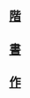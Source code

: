 
## [階](../../Kanji/kanji-dict/階.md)

## [書](../../Kanji/kanji-dict/書.md)

## [作](../../Kanji/kanji-dict/作.md)